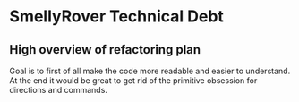 # SmellyRover Technical Debt


## High overview of refactoring plan

Goal is to first of all make the code more readable and easier to understand. At the end it would be great to get rid
of the primitive obsession for directions and commands.

